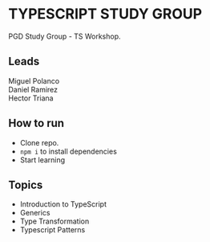# TYPESCRIPT STUDY GROUP

PGD Study Group - TS Workshop.

## Leads
Miguel Polanco \
Daniel Ramirez \
Hector Triana

## How to run
- Clone repo.
- `npm i` to install dependencies
- Start learning

## Topics
- Introduction to TypeScript
- Generics
- Type Transformation
- Typescript Patterns
